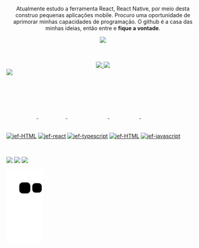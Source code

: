 ### 
<p align="center">Atualmente estudo a ferramenta React, React Native, por meio desta construo pequenas aplicações mobile. Procuro uma oportunidade de aprimorar minhas capacidades de programação. O github é a casa das minhas ideias, então entre e <strong>fique a vontade</strong>.</p>

<div align="center">
   <img width="400" src="https://user-images.githubusercontent.com/82906124/176812820-e5a75894-eedd-439f-b2cb-2dfaa581bce5.png">
</div>

##

</br>
<div align="center">
  <a href="https://github.com/jefmoraes">
  <img height="180em" src="https://github-readme-stats.vercel.app/api?username=jefmoraes&show_icons=true&theme=codeSTACKr&include_all_commits=true&count_private=true"/>
    <img height="180em" src="http://github-readme-streak-stats.herokuapp.com?user=jefmoraes&hide_border=true&date_format=j%2Fn%5B%2FY%5D&locale=pt-br&background=09131B&fire=FE652F&currStreakNum=FE652F&stroke=FE652F&border=FFFFFF&ring=FE652F&sideNums=FE652F&currStreakLabel=FFFFFF&sideLabels=FFFFFF&dates=FFFFFF"/>
  </a>
</div>


   <img width="400" src="https://user-images.githubusercontent.com/82906124/176810842-7cd9f339-6638-46ed-8d5a-cae4f87af8cf.png">
   
##

<div style="display: inline_block"></br>
   <a href="https://github.com/jefmoraes">
  <img align="center" style="margin-top: 100px;" alt="jef-HTML" height="40" width="50" src="https://cdn.jsdelivr.net/gh/devicons/devicon/icons/html5/html5-plain-wordmark.svg">
  <img align="center" style="margin-top: 100px;" alt="jef-react" height="40" width="50" src="https://cdn.jsdelivr.net/gh/devicons/devicon/icons/react/react-original-wordmark.svg">
  <img align="center" style="margin-top: 100px;" alt="jef-typescript" height="40" width="50"  src="https://cdn.jsdelivr.net/gh/devicons/devicon/icons/typescript/typescript-plain.svg">
   <img align="center" style="margin-top: 100px;" alt="jef-HTML" height="40" width="50" src="https://cdn.jsdelivr.net/gh/devicons/devicon/icons/css3/css3-plain-wordmark.svg">
   <img align="center" style="margin-top: 100px;" alt="jef-javascript" height="40" width="50" src="https://cdn.jsdelivr.net/gh/devicons/devicon/icons/javascript/javascript-plain.svg">
</div>

##

<div></br>
   <a href="https://www.instagram.com/je_moraisdutra/" target="_blank"><img src="https://img.shields.io/badge/-Instagram-%23E4405F?style=for-the-badge&logo=instagram&logoColor=white" target="_blank"></a>
  <a href = "mailto:jeferson_moraisdutra@hotmail.com"><img src="https://img.shields.io/badge/-Gmail-%23333?style=for-the-badge&logo=gmail&logoColor=white" target="_blank"></a>
  <a href="https://www.linkedin.com/in/jeferson-moraes-610618223/" target="_blank"><img src="https://img.shields.io/badge/-LinkedIn-%230077B5?style=for-the-badge&logo=linkedin&logoColor=white" target="_blank"></a> 
  
  
![Snake animation](https://github.com/jefmoraes/jefmoraes/blob/output/github-contribution-grid-snake.svg)

</div>

  
 
